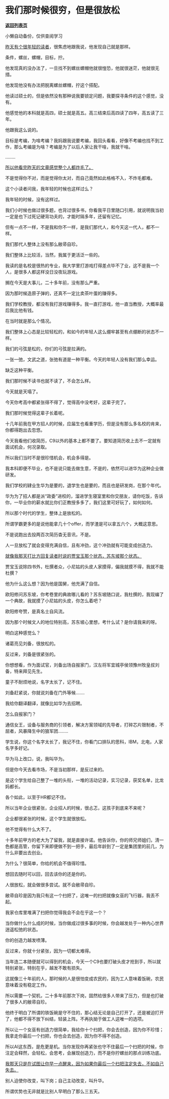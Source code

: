 # 我们那时候很穷，但是很放松

[**返回列表页**](/gzh/记忆承载3)

小懒自动备份，仅供查阅学习

[昨天有个很年轻的读者](http://mp.weixin.qq.com/s?__biz=MzU0MjYwNDU2Mw==&mid=2247510578&idx=1&sn=a0a64478bdde467dfe24dab1f0e31cc7&chksm=fb1ac64ecc6d4f58eeca89c4bf2d06f86a4ec6c38dcebf9b644911d91a185f570f3b23126988&scene=21#wechat_redirect)，很焦虑地跟我说，他发现自己就是那样。  

条件，螺丝，螺帽，目标，拧。

他发现真的没办法了，一旦找不到螺丝螺帽他就很惶恐，他就很迷茫，他就很无措。

他发现他没有办法把脱离螺丝螺帽，拧这个搭配。  

他读过硕士的，但是依然没有那种说我要锁定问题，我要探寻条件的这个感觉，没有。

他感觉他的本科就是高四，硕士就是高五。高三结束后高四读了四年，高五读了三年。

他跟我这么说的。

目标是考编，为啥考编？我妈跟我说要考编，我回头看看，好像不考编也找不到工作，那么考编是为啥？考编是为了以后人家让我干啥，我就干啥。

........

[所以他看完昨天的文章感觉整个人都炸毛了。](http://mp.weixin.qq.com/s?__biz=MzU0MjYwNDU2Mw==&mid=2247510578&idx=1&sn=a0a64478bdde467dfe24dab1f0e31cc7&chksm=fb1ac64ecc6d4f58eeca89c4bf2d06f86a4ec6c38dcebf9b644911d91a185f570f3b23126988&scene=21#wechat_redirect)  

不是觉得你不对，而是觉得你太对，而自己竟然如此格格不入，不炸毛都难。  

这个小读者问我，我年轻的时候也这样过么？  

我年轻的时候，没有这样过。

我们小时候也做过很多题，也背过很多书，你看我平日里随口引用，就说明我当初一定是也下过死记硬背功夫的，才能时隔多年，还留有记忆。

但有一点不一样，不是我和你不一样，是我们那代人，和今天这一代人，都不一样。  

我们那代人整体上没有那么敝帚自珍。

我们整体上比较活，当然，我属于更活泛一些的。  

我读的是名校是很热的专业，我大学里打游戏打得差点毕不了业，这不是我一个人，是很多人都这样没日没夜玩游戏。

搁在今天是大事儿，二十多年前，没有那么严重。  

因为那时候造原子弹的，还真不一定比卖茶叶蛋的赚得多。

我们学校教授，都没有我打游戏赚得多。我一直打游戏，他一直当教授，大概率最后我比他有钱。

在当时就是那么个情况。

我们整体上心态是比较轻松的，和如今的年轻人这么绷牢甚至有点绷断的状态不一样。  

我们的弓弦是松的，你们的弓弦是拉满的。  

一张一弛，文武之道，张弛有道是一种平衡。今天的年轻人没有我们那么幸运。

缺乏这种平衡。  

我们那时候不读书也就不读了，不会怎么样。

今天就是天塌了。  

今天你考高中都紧张得不得了，觉得高中没考好，这辈子完了。  

我们那时候觉得这辈子长着呢。  

十几年前我在甲方招人的时候，应届生也看重学历，但是没有那么多名校的肯来，你都得跑出去忽悠。

今天我看他们收简历，C9以外的基本上都不要了。要知道简历收上去不一定就有面试机会，何况录取。

所以我们当时不是很珍惜机会，机会多得是。  

我本科即便不毕业，也不是说只能去做生意，不是的，依然可以进华为这种企业做研发。  

我们学校的肄业生华为是要的，退学生也是要的，而且也是研发岗，在那个年代。  

华为为了招人都是派“政委”进校的，溜进学生寝室里和你交朋友，请你吃饭，告诉你，一毕业你的薪水就比你们正教授多多了，我们这里可好玩了，如何如何。  

所以那个时代的学生，整体上是放松的。  

所谓学霸更多的是说他能拿几十个offer，而学渣是可以拿五六个，大概这意思。  

不是说跑出去投两百次简历杳无音讯，不是。

人一旦放松了就会变得充满自信，且有冲劲，这个冲劲就有可能变成创造力。  

[就像我那天打比方回复读者时说的贾宝玉那个状态，苏东坡那个状态。  
](http://mp.weixin.qq.com/s?__biz=MzU0MjYwNDU2Mw==&mid=2247510572&idx=2&sn=6e66f82cd6cf10502995d490734b3382&chksm=fb1ac650cc6d4f46f409d26b3030614d2fa8d7a3f38a09965444aaebc891146b1ff7ade138d2&scene=21#wechat_redirect)

贾宝玉说除四书外，杜撰者众，小尼姑的头皮人家摸得，偏我就摸不得，我就不能杜撰？  

他为什么这么想？因为他是国舅，他充满了自信。

欧阳修问苏东坡，你考卷里的典故哪儿看的？苏东坡随口说，我杜撰的，我现编了一个典故，我就摸了小尼姑的头皮，你怎么着吧？  

欧阳修夸赞，是真名士自风流。

因为那个时候文人的地位特别高，苏东坡心里想，考什么试？是你请我来的呀。  

明白这种感觉么？  

诸葛亮见刘备，很放松的。

反过来，刘备是很紧张的。

你想想看，作为面试官，刘备出场自报家门，汉左将军宜城亭侯领豫州牧皇叔刘备，特来拜见先生。

童子不耐烦地说，名字太长了，记不住。  

刘备赶紧说，你就说刘备在门外等候.......

我给你翻译翻译，就像比如华为去招聘。

怎么自报家门？

通信女王，设备与服务商的引领者，解决方案领域的先导者，打碎芯片限制者，不屈者，风暴降生中的狼军团........  

学生说，你这个名字太长了，我记不住，你看门口排队的思科，IBM，北电，人家名字多好记。  

华为马上改口，说，我叫华为。

但是你今天去看市场，不是当初那样，是反过来的。  

是这个学生给自己整了一堆的头衔，一堆的活动记录，实习记录，获奖名单，比龙妈都长。

各个如此，以至于HR都记不住。

所以当年企业很紧张，企业招人的时候，很忐忑，这孩子到底来不来呢？  

企业都很紧张的时候，这个学生就很放松。

他不觉得有什么大不了。  

十多年前甲方的老大为了留我，就是直接许诺。他告诉你，你的师兄师姐们，清一色都是高管，你留下来即便做不到一把手，最后年龄到了一定是集团里的前几，为什么非要出去创业。

为什么？很简单，你给的机会不值得珍惜。  

想回去随时可以回，回去该你的还是你的。  

人很放松，就会做很多尝试。就不会敝帚自珍。  

敝帚自珍是因为我只有这一个扫把了，这唯一的扫把就像女巫的飞行器，我丢不起。

我家仓库里堆满了扫把你觉得我会不会在乎这一个？  

当你做什么什么成的时候，当你做成过很多事的时候，你会越发处于一种内心世界逍遥松弛的状态。  

你的创造力越发喷薄。

反过来，你就十分紧张，因为一切都太难得。  

当年连二本随便就可以得到的机会，今天一个C9也要打破头皮才抢到手，所以就特别紧张，特别在乎，越发不敢有损失。  

这就像三十年前的人，那时候的人是很怕变成农民的，因为工人意味着饭碗，农民意味着没有稳定工作。

所以需要一个契机，二十多年前那次下岗，固然给很多人带来了压力，但是也打破了很多人的敝帚自珍。  

他终于明白了所谓的铁饭碗是守不住的，那心结无论是自己打开了，还是被迫打开了，他都不得不放下纠结，轻装上阵。不再执拗于做工人这唯一的选项。  

所以让一个女巫有创造力很简单，我给你十个扫把，你会去创造，因为你不珍惜；我拿走你最后一个扫把，你也会去创造，因为你不得不创造。

所以AI这东西，是危更是机。当你发现你再紧张也守不住最后一个扫把的时候，你注定会释然，会轻松，会思考，会展现创造力，而不是你拧螺丝的那点训练功底。

[我那天只是在试图让你早一点醒来，因为如果你最后一个扫把注定失去，不如自己失去。  
](http://mp.weixin.qq.com/s?__biz=Mzg4MTg2MzU3Mg==&mid=2247483916&idx=1&sn=b87bf615aaa5aa31c60b268b3f02274f&chksm=cf5e3cf7f829b5e12c95e91af6cdd8e75d65592d47f8f2c5d5a62d6cb6b4e68f28fccb9949bc&scene=21#wechat_redirect)

别人迫使你改变，叫下岗；自己主动改变，叫升华。

所谓优势也无非就是比别人早明白了那么三五天。

